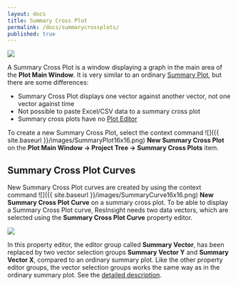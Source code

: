 ```yaml
---
layout: docs
title: Summary Cross Plot
permalink: /docs/summarycrossplots/
published: true
---
```


![]({{site.baseurl}}/images/SummaryCrossPlot.png)

A Summary Cross Plot is a window displaying a graph in the main area of the **Plot Main Window**. It is very similar to an ordinary [Summary Plot]({{site.baseurl}}/docs/summaryplots), but there are some differences:

- Summary Cross Plot displays one vector against another vector, not one vector against time
- Not possible to paste Excel/CSV data to a summary cross plot
- Summary cross plots have no [Plot Editor]({{site.baseurl}}/docs/summaryploteditor)

To create a new Summary Cross Plot, select the context command ![]({{ site.baseurl }}/images/SummaryPlot16x16.png) **New Summary Cross Plot** on the **Plot Main Window -> Project Tree -> Summary Cross Plots** item. 

## Summary Cross Plot Curves
New Summary Cross Plot curves are created by using the context command ![]({{ site.baseurl }}/images/SummaryCurve16x16.png) **New Summary Cross Plot Curve** on a summary cross plot. To be able to display a Summary Cross Plot curve, ResInsight needs two data vectors, which are selected using the **Summary Cross Plot Curve** property editor.

![]({{site.baseurl}}/images/SummaryCrossPlotCurvePropertyEditor.png)

In this property editor, the editor group called **Summary Vector**, has been replaced by two vector selection groups **Summary Vector Y** and **Summary Vector X**, compared to an ordinary summary plot. Like the other property editor groups, the vector selection groups works the same way as in the ordinary summary plot. See the [detailed description]({{site.baseurl}}/docs/summaryplots#summary-curves).
